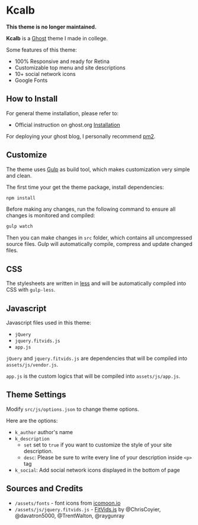 # Kcalb

**This theme is no longer maintained.**

**Kcalb** is a [Ghost](https://ghost.org) theme I made in college.

Some features of this theme:

* 100% Responsive and ready for Retina
* Customizable top menu and site descriptions
* 10+ social network icons
* Google Fonts

## How to Install

For general theme installation, please refer to:

* Official instruction on ghost.org [Installation](https://docs.ghost.org/installation/)

For deploying your ghost blog, I personally recommend [pm2](https://pm2.keymetrics.io/).

## Customize

The theme uses [Gulp](https://gulpjs.com/) as build tool, which makes customization very simple and clean.

The first time your get the theme package, install dependencies:

```bash
npm install
```

Before making any changes, run the following command to ensure all changes is monitored and compiled:

```bash
gulp watch
```

Then you can make changes in `src` folder, which contains all uncompressed source files. Gulp will automatically compile, compress and update changed files.

## CSS

The stylesheets are written in [less](https://lesscss.org/) and will be automatically compiled into CSS with `gulp-less`.

## Javascript

Javascript files used in this theme:

* `jQuery`
* `jquery.fitvids.js`
* `app.js`

`jQuery` and `jquery.fitvids.js` are dependencies that will be compiled into `assets/js/vendor.js`.

`app.js` is the custom logics that will be compiled into `assets/js/app.js`.

## Theme Settings

Modify `src/js/options.json` to change theme options.

Here are the options:

* `k_author` author's name
* `k_description`
	* `set` set to `true` if you want to customize the style of your site description.
	* `desc`: Please be sure to write every line of your description inside `<p>` tag
* `k_social`: Add social network icons displayed in the bottom of page

## Sources and Credits

* `/assets/fonts` - font icons from [icomoon.io](https://icomoon.io/)
* `/assets/js/jquery.fitvids.js` - [FitVids.js](https://github.com/davatron5000/FitVids.js) by @ChrisCoyier, @davatron5000, @TrentWalton, @raygunray
